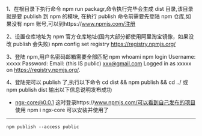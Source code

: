 1、在根目录下执行命令 npm run packagr,命令执行完毕会生成 dist 目录,该目录就是要 publish 到 npm 的模块,
在执行 publish 命令前需要先登陆 npm 仓库,如果没有 npm 账号,可以到https://www.npmjs.com/注册

2、设置仓库地址为 npm 官方仓库地址(国内大部分都使用阿里淘宝镜像，如果没改 publish 会失败)
npm config set registry https://registry.npmjs.org/

3、登陆 npm,用户名密码邮箱需要全部匹配
npm whoami
npm login
Username: xxxxx
Password:
Email: (this IS public) xxx@gmail.com
Logged in as xxxxx on https://registry.npmjs.org/.

4、登陆完可以 publish 了,执行以下命令
cd dist && npm publish && cd ../
或 npm publish dist
输出以下信息说明发布成功

- ngx-core@0.0.1
  这时登录https://www.npmjs.com/可以看到自己发布的项目
  使用 npm i ngx-core 可以安装并使用了

---

```shell
npm publish --access public
```
